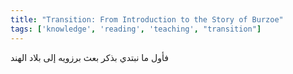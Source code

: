 ```yaml
---
title: "Transition: From Introduction to the Story of Burzoe"
tags: ['knowledge', 'reading', 'teaching', "transition"]
---
```


 فأول ما نبتدي بذكر بعث برزويه إلى بلاد الهند
